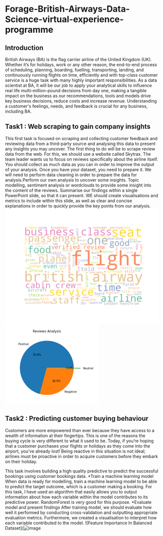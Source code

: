 # Forage-British-Airways-Data-Science-virtual-experience-programme

## Introduction
British Airways (BA) is the flag carrier airline of the United Kingdom (UK). Whether it’s for holidays, work or any other reason, the end-to-end process of scheduling, planning, boarding, fuelling, transporting, landing, and continuously running flights on time, efficiently and with top-class customer service is a huge task with many highly important responsibilities.
As a data scientist at BA, it will be our job to apply your analytical skills to influence real life multi-million-pound decisions from day one, making a tangible impact on the business as our recommendations, tools and models drive key business decisions, reduce costs and increase revenue.
Understanding a customer's feelings, needs, and feedback is crucial for any business, including BA.


## Task1 : Web scraping to gain company insights
This first task is focused on scraping and collecting customer feedback and reviewing data from a third-party source and analysing this data to present any insights you may uncover.
The first thing to do will be to scrape review data from the web. For this, we should use a website called Skytrax.
The team leader wants us to focus on reviews specifically about the airline itself. You should collect as much data as you can in order to improve the output of your analysis.
Once you have your dataset, you need to prepare it. We will need to perform data cleaning in order to prepare the data for analysis.Perform our own analysis to uncover some insights. Topic modelling, sentiment analysis or wordclouds to provide some insight into the content of the reviews.
Summarise our findings within a single PowerPoint slide, so that it can present. WE should create visualisations and metrics to include within this slide, as well as clear and concise explanations in order to quickly provide the key points from our analysis.
![Word Cloud](https://github.com/Dinesh276/Forage-British-Airways-Data-Science-virtual-experience-programme/blob/main/Task1/word_cloud1.png?raw=true)
                 ![Review Sentiments Percentage](https://github.com/Dinesh276/Forage-British-Airways-Data-Science-virtual-experience-programme/blob/main/Task1/Review_Sentiment_percentage.PNG?raw=true)
## Task2 : Predicting customer buying behaviour
Customers are more empowered than ever because they have access to a wealth of information at their fingertips. This is one of the reasons the buying cycle is very different to what it used to be. Today, if you’re hoping that a customer purchases your flights or holidays as they come into the airport, you’ve already lost! Being reactive in this situation is not ideal; airlines must be proactive in order to acquire customers before they embark on their holiday.

This task involves building a high quality predictive to predict the successful bookings using customer bookings data.
*Train a machine learning model
When data is ready for modelling, train a machine learning model to be able to predict the target outcome, which is a customer making a booking. For this task, I have used an algorithm that easily allows you to output information about how each variable within the model contributes to its predictive power. RandomForest is very good for this purpose.
*Evaluate model and present findings
After training model, we should evaluate how well it performed by conducting cross-validation and outputting appropriate evaluation metrics. Furthermore, we created a visualisation to interpret how each variable contributed to the model.
![Feature Importance In Balanced Dataset](![image](https://user-images.githubusercontent.com/65611232/233256396-c8573cc8-e2e4-49fd-8c48-3a63aee5e4e7.png)

